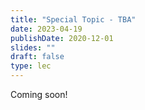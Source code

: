 ```yaml
---
title: "Special Topic - TBA"
date: 2023-04-19
publishDate: 2020-12-01
slides: ""
draft: false
type: lec
---
```


Coming soon!
